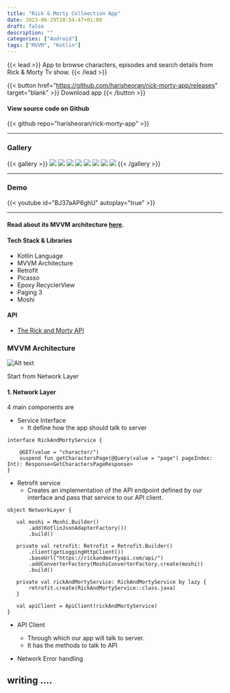 ```yaml
---
title: "Rick & Morty Colleection App"
date: 2023-06-29T20:54:47+01:00
draft: false
description: ""
categories: ["Android"]
tags: ["MVVM", "Kotlin"]
---
```


{{< lead >}}
App to browse characters, episodes and search details from Rick & Morty Tv show.
{{< /lead >}}


{{< button href="https://github.com/harisheoran/rick-morty-app/releases" target="blank" >}}
Download app 
{{< /button >}}

#### View source code on Github
{{< github repo="harisheoran/rick-morty-app" >}}

--- 
### Gallery
{{< gallery >}}
  <img src="gallery/01.png" class="grid-w50 md:grid-w33 xl:grid-w25" />
  <img src="gallery/02.png" class="grid-w50 md:grid-w33 xl:grid-w25" />
  <img src="gallery/03.png" class="grid-w50 md:grid-w33 xl:grid-w25" />
  <img src="gallery/04.png" class="grid-w50 md:grid-w33 xl:grid-w25" />
  <img src="gallery/05.png" class="grid-w50 md:grid-w33 xl:grid-w25" />
  <img src="gallery/06.png" class="grid-w50 md:grid-w33 xl:grid-w25" />
  <img src="gallery/07.png" class="grid-w50 md:grid-w33 xl:grid-w25" />
  <img src="gallery/08.png" class="grid-w50 md:grid-w33 xl:grid-w25" />
{{< /gallery >}}

--- 

### Demo
{{< youtube id="BJ37aAP6ghU" autoplay="true" >}}

---

#### Read about its MVVM architecture [here](https://sparrowbit.hashnode.dev/basic-mvvm-android-app).

#### Tech Stack & Libraries
- Kotlin Language
- MVVM Architecture 
- Retrofit
- Picasso
- Epoxy RecyclerView
- Paging 3
- Moshi

#### API
- [The Rick and Morty API](https://rickandmortyapi.com/)

### MVVM Architecture
![Alt text](arch.jpg "Image caption")

Start from Network Layer

#### 1. **Network Layer**

4 main components are

- Service Interface
    - It define how the app should talk to server
```
interface RickAndMortyService {

    @GET(value = "character/")
    suspend fun getCharactersPage(@Query(value = "page") pageIndex: Int): Response<GetCharactersPageResponse>
}        
```

- Retrofit service
    -  Creates an implementation of the API endpoint defined by our interface and pass that service to our API client.

 ```
 object NetworkLayer {

    val moshi = Moshi.Builder()
        .add(KotlinJsonAdapterFactory())
        .build()

    private val retrofit: Retrofit = Retrofit.Builder()
        .client(getLoggingHttpClient())
        .baseUrl("https://rickandmortyapi.com/api/")
        .addConverterFactory(MoshiConverterFactory.create(moshi))
        .build()

    private val rickAndMortyService: RickAndMortyService by lazy {
        retrofit.create(RickAndMortyService::class.java)
    }

    val apiClient = ApiClient(rickAndMortyService)
}
```

- API Client
    - Through which our app will talk to server.
    - It has the methods to talk to API

- Network Error handling







writing ....
--- 
